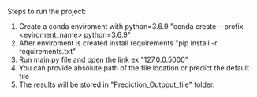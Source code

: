 Steps to run the project:
1. Create a conda enviroment with python=3.6.9 "conda create --prefix <eviroment_name> python=3.6.9"
2. After enviroment is created install requirements "pip install -r requirements.txt"
3. Run main.py file and open the link ex:"127.0.0.5000"
4. You can provide absolute path of the file location or predict the default file
5. The results will be stored in "Prediction_Outpput_file" folder.
